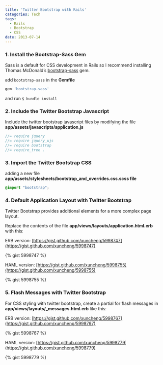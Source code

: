 ```yaml
---
title: 'Twitter Bootstrap with Rails'
categories: Tech
tags:
  - Rails
  - Bootstrap
  - CSS
date: 2013-07-14
---
```


### 1. Install the Bootstrap-Sass Gem

Sass is a default for CSS development in Rails so I recommend installing Thomas McDonald’s [bootstrap-sass](https://github.com/thomas-mcdonald/bootstrap-sass) gem.

add `bootstrap-sass` in the **Gemfile**

``` ruby
gem 'bootstrap-sass'
```

and run `$ bundle install`

### 2. Include the Twitter Bootstrap Javascript
Include the twitter bootstrap javascript files by modifying the file **app/assets/javascripts/application.js**

``` js
//= require jquery
//= require jquery_ujs
//= require bootstrap
//= require_tree .
```

### 3. Import the Twitter Bootstrap CSS
adding a new file **app/assets/stylesheets/bootstrap_and_overrides.css.scss file**

``` css
@import "bootstrap";
```

<!-- more -->

### 4. Default Application Layout with Twitter Bootstrap
Twitter Bootstrap provides additional elements for a more complex page layout.

Replace the contents of the file **app/views/layouts/application.html.erb** with this:

ERB version: [https://gist.github.com/xuncheng/5998747](https://gist.github.com/xuncheng/5998747)

{% gist 5998747 %}

HAML version: [https://gist.github.com/xuncheng/5998755](https://gist.github.com/xuncheng/5998755)

{% gist 5998755 %}

### 5. Flash Messages with Twitter Bootstrap
For CSS styling with twitter bootstrap, create a partial for flash messages in **app/views/layouts/_messages.html.erb** like this:

ERB version: [https://gist.github.com/xuncheng/5998767](https://gist.github.com/xuncheng/5998767)

{% gist 5998767 %}

HAML version: [https://gist.github.com/xuncheng/5998779](https://gist.github.com/xuncheng/5998779)

{% gist 5998779 %}
